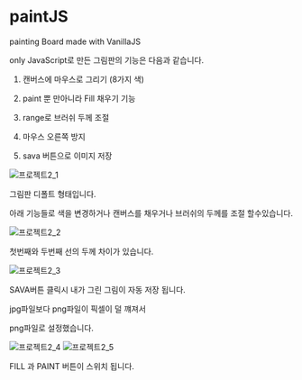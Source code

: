 # paintJS
painting Board made with VanillaJS

only JavaScript로 만든 그림판의 기능은 다음과 같습니다.

 

1. 캔버스에 마우스로 그리기 (8가지 색)

2. paint 뿐 만아니라 Fill 채우기 기능 

3. range로 브러쉬 두께 조절

4. 마우스 오른쪽 방지

5. sava 버튼으로 이미지 저장


![프로젝트2_1](https://user-images.githubusercontent.com/79763173/114654151-86bf4e80-9d24-11eb-8690-3e2b98b2909a.jpg)


그림판 디폴트 형태입니다.

아래 기능들로 색을 변경하거나 캔버스를 채우거나 브러쉬의 두께를 조절 할수있습니다.

![프로젝트2_2](https://user-images.githubusercontent.com/79763173/114654150-86bf4e80-9d24-11eb-9329-9e733ada47cd.jpg)

첫번째와 두번째 선의 두께 차이가 있습니다.

![프로젝트2_3](https://user-images.githubusercontent.com/79763173/114654148-8626b800-9d24-11eb-8bc4-a977268e6f05.jpg)

SAVA버튼 클릭시 내가 그린 그림이 자동 저장 됩니다.

jpg파일보다 png파일이 픽셀이 덜 꺠져서

png파일로 설정했습니다.

![프로젝트2_4](https://user-images.githubusercontent.com/79763173/114654146-84f58b00-9d24-11eb-8d28-1e855eb48933.jpg)
![프로젝트2_5](https://user-images.githubusercontent.com/79763173/114654153-8757e500-9d24-11eb-8c99-da3261170056.jpg)

FILL 과 PAINT 버튼이 스위치 됩니다.

